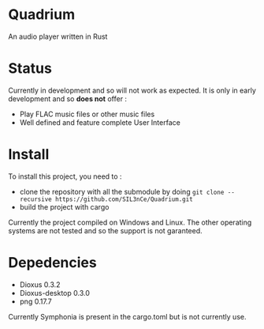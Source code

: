 # Quadrium
An audio player written in Rust

# Status
Currently in development and so will not work as expected. It is only in early development and so **does not** offer :
* Play FLAC music files or other music files
* Well defined and feature complete User Interface

# Install
To install this project, you need to :
* clone the repository with all the submodule by doing ```git clone --recursive https://github.com/SIL3nCe/Quadrium.git```
* build the project with cargo

Currently the project compiled on Windows and Linux. The other operating systems are not tested and so the support is not garanteed.

# Depedencies
* Dioxus 0.3.2
* Dioxus-desktop 0.3.0
* png 0.17.7

Currently Symphonia is present in the cargo.toml but is not currently use.